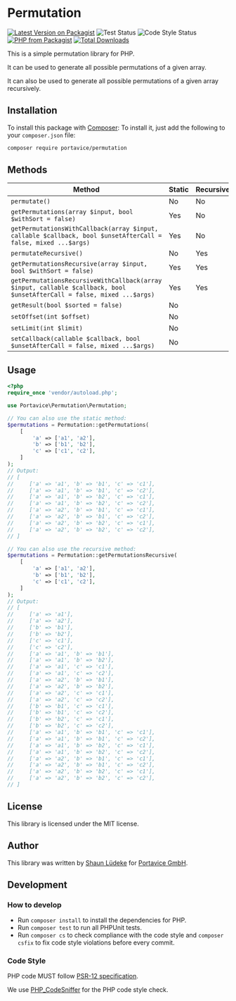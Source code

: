 # Permutation
[![Latest Version on Packagist](https://img.shields.io/packagist/v/portavice/permutation.svg?style=flat-square)](https://packagist.org/packages/portavice/permutation)
![Test Status](https://img.shields.io/github/actions/workflow/status/portavice/Permutation/tests.yml?branch=main&label=Tests)
![Code Style Status](https://img.shields.io/github/actions/workflow/status/portavice/Permutation/code-style.yml?branch=main&label=Code%20Style)
<a href="https://packagist.org/packages/portavice/permutation"><img src="https://img.shields.io/packagist/php-v/portavice/permutation.svg?style=flat-square" alt="PHP from Packagist"></a>
[![Total Downloads](https://img.shields.io/packagist/dt/portavice/permutation.svg?style=flat-square)](https://packagist.org/packages/portavice/permutation)

This is a simple permutation library for PHP.

It can be used to generate all possible permutations of a given array.

It can also be used to generate all possible permutations of a given array recursively. 
## Installation
To install this package with [Composer](https://getcomposer.org/):
To install it, just add the following to your `composer.json` file:

```bash
composer require portavice/permutation
```


## Methods
| Method                                                                                                                 | Static | Recursive |
|------------------------------------------------------------------------------------------------------------------------|--------|-----------|
| `permutate()`                                                                                                          | No     | No        |
| `getPermutations(array $input, bool $withSort = false)`                                                                | Yes    | No        |
| `getPermutationsWithCallback(array $input, callable $callback, bool $unsetAfterCall = false, mixed ...$args)`          | Yes    | No        |
| `permutateRecursive()`                                                                                                 | No     | Yes       |
| `getPermutationsRecursive(array $input, bool $withSort = false)`                                                       | Yes    | Yes       |
| `getPermutationsRecursiveWithCallback(array $input, callable $callback, bool $unsetAfterCall = false, mixed ...$args)` | Yes    | Yes       |
| `getResult(bool $sorted = false)`                                                                                      | No     |           |
| `setOffset(int $offset)`                                                                                               | No     |           |
| `setLimit(int $limit)`                                                                                                 | No     |           |
| `setCallback(callable $callback, bool $unsetAfterCall = false, mixed ...$args)`                                        | No     |           |


## Usage

```php
<?php
require_once 'vendor/autoload.php';

use Portavice\Permutation\Permutation;

// You can also use the static method:
$permutations = Permutation::getPermutations(
    [
        'a' => ['a1', 'a2'],
        'b' => ['b1', 'b2'],
        'c' => ['c1', 'c2'], 
    ]
);
// Output:
// [
//     ['a' => 'a1', 'b' => 'b1', 'c' => 'c1'],
//     ['a' => 'a1', 'b' => 'b1', 'c' => 'c2'],
//     ['a' => 'a1', 'b' => 'b2', 'c' => 'c1'],
//     ['a' => 'a1', 'b' => 'b2', 'c' => 'c2'],
//     ['a' => 'a2', 'b' => 'b1', 'c' => 'c1'],
//     ['a' => 'a2', 'b' => 'b1', 'c' => 'c2'],
//     ['a' => 'a2', 'b' => 'b2', 'c' => 'c1'],
//     ['a' => 'a2', 'b' => 'b2', 'c' => 'c2'],
// ]

// You can also use the recursive method:
$permutations = Permutation::getPermutationsRecursive(
    [
        'a' => ['a1', 'a2'],
        'b' => ['b1', 'b2'],
        'c' => ['c1', 'c2'], 
    ]
);
// Output:
// [
//     ['a' => 'a1'],
//     ['a' => 'a2'],
//     ['b' => 'b1'],
//     ['b' => 'b2'],
//     ['c' => 'c1'],
//     ['c' => 'c2'],
//     ['a' => 'a1', 'b' => 'b1'],
//     ['a' => 'a1', 'b' => 'b2'],
//     ['a' => 'a1', 'c' => 'c1'],
//     ['a' => 'a1', 'c' => 'c2'],
//     ['a' => 'a2', 'b' => 'b1'],
//     ['a' => 'a2', 'b' => 'b2'],
//     ['a' => 'a2', 'c' => 'c1'],
//     ['a' => 'a2', 'c' => 'c2'],
//     ['b' => 'b1', 'c' => 'c1'],
//     ['b' => 'b1', 'c' => 'c2'],
//     ['b' => 'b2', 'c' => 'c1'],
//     ['b' => 'b2', 'c' => 'c2'],
//     ['a' => 'a1', 'b' => 'b1', 'c' => 'c1'],
//     ['a' => 'a1', 'b' => 'b1', 'c' => 'c2'],
//     ['a' => 'a1', 'b' => 'b2', 'c' => 'c1'],
//     ['a' => 'a1', 'b' => 'b2', 'c' => 'c2'],
//     ['a' => 'a2', 'b' => 'b1', 'c' => 'c1'],
//     ['a' => 'a2', 'b' => 'b1', 'c' => 'c2'],
//     ['a' => 'a2', 'b' => 'b2', 'c' => 'c1'],
//     ['a' => 'a2', 'b' => 'b2', 'c' => 'c2'],
// ]
```

## License
This library is licensed under the MIT license.

## Author
This library was written by [Shaun Lüdeke](https://github.com/shaunluedeke) for [Portavice GmbH](https://portavice.de/).

## Development

### How to develop
- Run `composer install` to install the dependencies for PHP.
- Run `composer test` to run all PHPUnit tests.
- Run `composer cs` to check compliance with the code style and `composer csfix` to fix code style violations before every commit.

### Code Style
PHP code MUST follow [PSR-12 specification](https://www.php-fig.org/psr/psr-12/).

We use [PHP_CodeSniffer](https://github.com/squizlabs/PHP_CodeSniffer) for the PHP code style check.